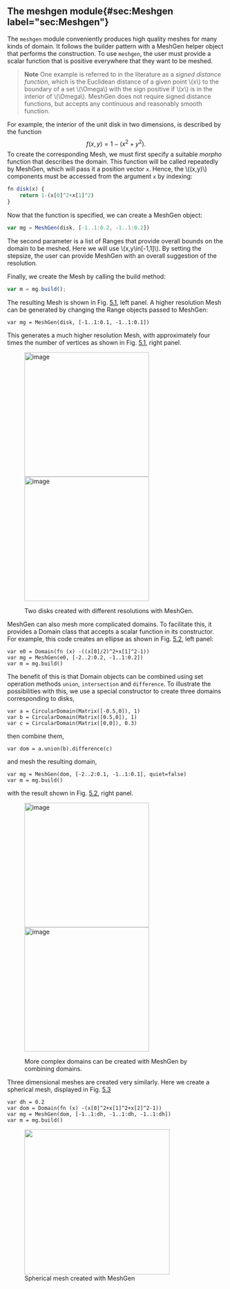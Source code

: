 ## The meshgen module{#sec:Meshgen label="sec:Meshgen"}

The `meshgen` module conveniently produces high quality meshes for many
kinds of domain. It follows the builder pattern with a MeshGen helper
object that performs the construction. To use `meshgen`, the user must
provide a scalar function that is positive everywhere that they want to
be meshed.

> **Note** One example is referred to in the literature as a _signed distance function_, which is the Euclidean distance of a given point \\(x\\) to the boundary of a set \\(\Omega\\) with the sign positive if \\(x\\) is in the interior of \\(\Omega\\). MeshGen does not require signed distance functions, but accepts any continuous and reasonably smooth function.

For example, the interior of the unit disk in two
dimensions, is described by the function $$f(x,y)=1-(x^{2}+y^{2}).$$ To
create the corresponding Mesh, we must first specify a suitable _morpho_
function that describes the domain. This function will be called
repeatedly by MeshGen, which will pass it a position vector `x`. Hence,
the \\((x,y)\\) components must be accessed from the argument `x` by
indexing:

```javascript
fn disk(x) {
    return 1-(x[0]^2+x[1]^2)
}
```

Now that the function is specified, we can create a MeshGen object:

```javascript
var mg = MeshGen(disk, [-1..1:0.2, -1..1:0.2])
```

The second parameter is a list of Ranges that provide overall bounds on
the domain to be meshed. Here we will use \\(x,y\in[-1,1]\\). By setting the
stepsize, the user can provide MeshGen with an overall suggestion of the
resolution.

Finally, we create the Mesh by calling the build method:

```javascript
var m = mg.build();
```

The resulting Mesh is shown in Fig.
[5.1](#fig:MeshGen-disk), left panel. A higher resolution Mesh can
be generated by changing the Range objects passed to MeshGen:

    var mg = MeshGen(disk, [-1..1:0.1, -1..1:0.1])

This generates a much higher resolution Mesh, with approximately four
times the number of vertices as shown in Fig.
[5.1](#fig:MeshGen-disk), right panel.

<figure id="fig:MeshGen-disk">
<p><img src="../Figures/MeshChapter/MeshGen/disk.png" style="width:3in"
alt="image" /><img src="../Figures/MeshChapter/MeshGen/finedisk.png"
style="width:3in" alt="image" /></p>
<figcaption><span id="fig:MeshGen-disk"
label="fig:MeshGen-disk"></span>Two disks created with different
resolutions with MeshGen.</figcaption>
</figure>

MeshGen can also mesh more complicated domains. To facilitate this, it
provides a Domain class that accepts a scalar function in its
constructor. For example, this code creates an ellipse as shown in Fig.
[5.2](#fig:MeshGen-2),
left panel:

    var e0 = Domain(fn (x) -((x[0]/2)^2+x[1]^2-1))
    var mg = MeshGen(e0, [-2..2:0.2, -1..1:0.2])
    var m = mg.build()

The benefit of this is that Domain objects can be combined using set
operation methods `union`, `intersection` and `difference`. To
illustrate the possibilities with this, we use a special constructor to
create three domains corresponding to disks,

    var a = CircularDomain(Matrix([-0.5,0]), 1)
    var b = CircularDomain(Matrix([0.5,0]), 1)
    var c = CircularDomain(Matrix([0,0]), 0.3)

then combine them,

    var dom = a.union(b).difference(c)

and mesh the resulting domain,

    var mg = MeshGen(dom, [-2..2:0.1, -1..1:0.1], quiet=false)
    var m = mg.build()

with the result shown in Fig. [5.2](#fig:MeshGen-2), right panel.

<figure id="fig:MeshGen-2">
<p><img src="../Figures/MeshChapter/MeshGen/ellipse.png" style="width:3in"
alt="image" /><img
src="../Figures/MeshChapter/MeshGen/overlappingdisks.png" style="width:3in"
alt="image" /></p>
<figcaption><span id="fig:MeshGen-2" label="fig:MeshGen-2"></span>More
complex domains can be created with MeshGen by combining
domains.</figcaption>
</figure>

Three dimensional meshes are created very similarly. Here we create a
spherical mesh, displayed in Fig.
[5.3](#fig:MeshGen-3)

    var dh = 0.2
    var dom = Domain(fn (x) -(x[0]^2+x[1]^2+x[2]^2-1))
    var mg = MeshGen(dom, [-1..1:dh, -1..1:dh, -1..1:dh])
    var m = mg.build()

<figure id="fig:MeshGen-3">
<div class="centering">
<img src="../Figures/MeshChapter/MeshSlicer/mesh.png" style="width:3.5in" />
</div>
<figcaption><span id="fig:MeshGen-3"
label="fig:MeshGen-3"></span>Spherical mesh created with
MeshGen</figcaption>
</figure>
